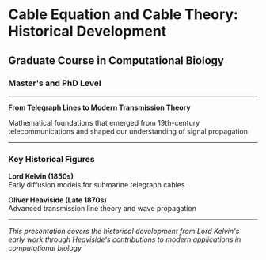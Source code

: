 # Cable Equation and Cable Theory: Historical Development

## Graduate Course in Computational Biology
### Master's and PhD Level

---

**From Telegraph Lines to Modern Transmission Theory**

Mathematical foundations that emerged from 19th-century telecommunications and shaped our understanding of signal propagation

---

### Key Historical Figures

**Lord Kelvin (1850s)**  
Early diffusion models for submarine telegraph cables

**Oliver Heaviside (Late 1870s)**  
Advanced transmission line theory and wave propagation

---

*This presentation covers the historical development from Lord Kelvin's early work through Heaviside's contributions to modern applications in computational biology.*

